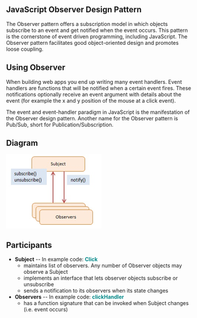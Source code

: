## JavaScript Observer Design Pattern


The Observer pattern offers a subscription model in which objects subscribe to an event and get notified when the event occurs. This pattern is the cornerstone of event driven programming, including JavaScript. The Observer pattern facilitates good object-oriented design and promotes loose coupling.

## Using Observer

When building web apps you end up writing many event handlers. Event handlers are functions that will be notified when a certain event fires. These notifications optionally receive an event argument with details about the event (for example the x and y position of the mouse at a click event).

The event and event-handler paradigm in JavaScript is the manifestation of the Observer design pattern. Another name for the Observer pattern is Pub/Sub, short for Publication/Subscription.

## Diagram

<img src="https://github.com/thuankok/design-pattern/blob/main/assets/Observer.jpg" alt="logo">

## Participants

<ul>
    <li>
      <b>Subject</b> -- In example code: <b style="color:#088;">Click</b>
      <ul>
        <li>maintains list of observers. Any number of Observer objects may observe a Subject</li>
        <li>implements an interface that lets observer objects subscribe or unsubscribe</li>
        <li>sends a notification to its observers when its state changes</li>
      </ul>
    </li>
    <li>
      <b>Observers</b> -- In example code: <b style="color:#088;">clickHandler</b>
      <ul>
        <li>has a function signature that can be invoked when Subject changes (i.e. event occurs)</li>
      </ul>
    </li>
  </ul>